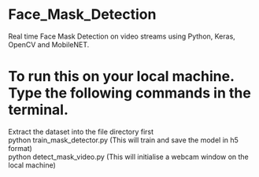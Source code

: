 # Face_Mask_Detection
Real time Face Mask Detection on video streams using Python, Keras, OpenCV and MobileNET.                                                                                                             
                                                                                                                                                                            
# To run this on your local machine. Type the following commands in the terminal. 
Extract the dataset into the file directory first                                                                             
python train_mask_detector.py (This will train and save the model in h5 format)                                                    
python detect_mask_video.py (This will initialise a webcam window on the local machine)                            



